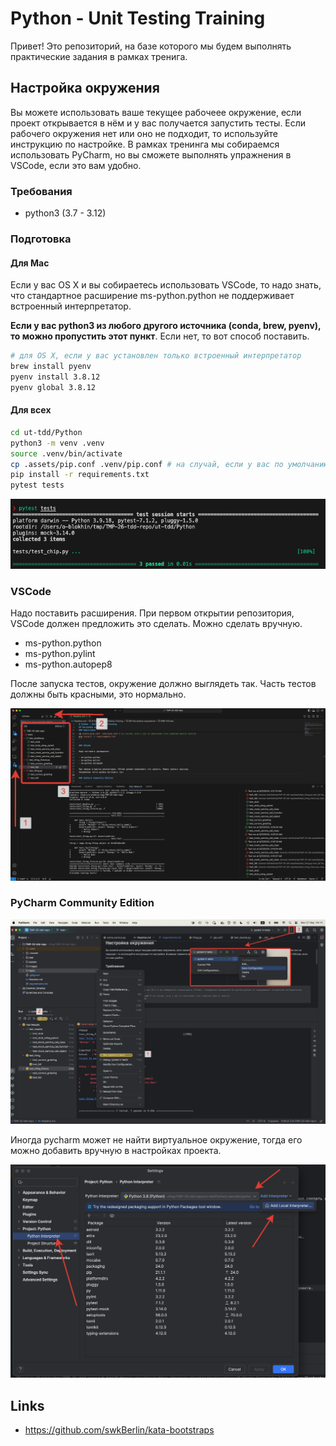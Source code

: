 # Python - Unit Testing Training

Привет! Это репозиторий, на базе которого мы будем выполнять практические задания в рамках тренига.

## Настройка окружения

Вы можете использовать ваше текущее рабочеее окружение, если проект открывается в нём и у вас получается запустить
тесты.
Если рабочего окружения нет или оно не подходит, то используйте инструкцию по настройке.
В рамках тренинга мы собираемся использовать PyCharm, но вы сможете выполнять упражнения в VSCode, если это вам удобно.

### Требования

- python3 (3.7 - 3.12)

### Подготовка

#### Для Mac

Если у вас OS X и вы собираетесь использовать VSCode, то надо знать, что стандартное расширение ms-python.python не
поддерживает встроенный интерпретатор.

**Если у вас python3 из любого другого источника (conda, brew, pyenv), то можно пропустить этот пункт**. Если нет, то
вот способ поставить.

```bash
# для OS X, если у вас установлен только встроенный интерпретатор
brew install pyenv
pyenv install 3.8.12
pyenv global 3.8.12
```

#### Для всех

```bash
cd ut-tdd/Python
python3 -m venv .venv
source .venv/bin/activate
cp .assets/pip.conf .venv/pip.conf # на случай, если у вас по умолчанию стоит рабочий реестр пакетов
pip install -r requirements.txt
pytest tests
```

![Terminal passed tests](.images/terminal.png)

### VSCode

Надо поставить расширения. При первом открытии репозитория, VSCode должен предложить это сделать. Можно сделать вручную.

- ms-python.python
- ms-python.pylint
- ms-python.autopep8

После запуска тестов, окружение должно выглядеть так. Часть тестов должны быть красными, это нормально.

![VSCode passed tests](.images/vscode.png)

### PyCharm Community Edition

![PyCharm passed tests](.images/pycharm.png)

Иногда pycharm может не найти виртуальное окружение, тогда его можно добавить вручную в настройках проекта.

![img.png](.images/pycharm_interpreter.png)

## Links

- <https://github.com/swkBerlin/kata-bootstraps>
